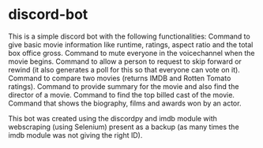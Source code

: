 # discord-bot
This is a simple discord bot with the following functionalities:
  Command to give basic movie information like runtime, ratings, aspect ratio and the total box office gross.
  Command to mute everyone in the voicechannel when the movie begins.
  Command to allow a person to request to skip forward or rewind (it also generates a poll for this so that everyone can vote on it).
  Command to compare two movies (returns IMDB and Rotten Tomato ratings).
  Command to provide summary for the movie and also find the director of a movie.
  Command to find the top billed cast of the movie.
  Command that shows the biography, films and awards won by an actor.
  
  
  This bot was created using the discordpy and imdb module with webscraping (using Selenium) present as a backup (as many times the imdb module was not giving the right ID).
